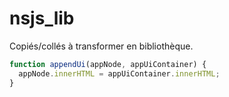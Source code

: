 # nsjs_lib

Copiés/collés à transformer en bibliothèque.

```javascript
function appendUi(appNode, appUiContainer) {
  appNode.innerHTML = appUiContainer.innerHTML;
}
```
